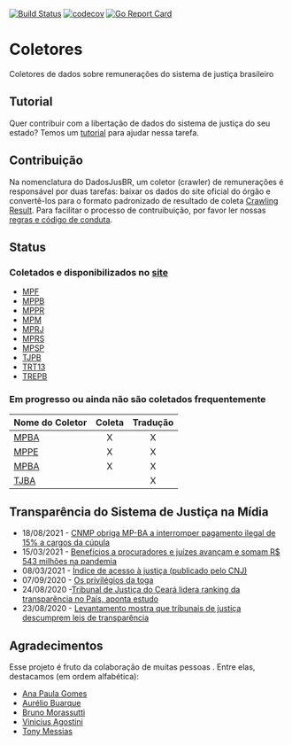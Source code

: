 [![Build Status](https://travis-ci.org/dadosjusbr/coletores.svg?branch=master)](https://travis-ci.org/dadosjusbr/coletores) [![codecov](https://codecov.io/gh/dadosjusbr/coletores/branch/master/graph/badge.svg)](https://codecov.io/gh/dadosjusbr/coletores) [![Go Report Card](https://goreportcard.com/badge/github.com/dadosjusbr/coletores)](https://goreportcard.com/report/github.com/dadosjusbr/coletores)

# Coletores

Coletores de dados sobre remunerações do sistema de justiça brasileiro

## Tutorial

Quer contribuir com a libertação de dados do sistema de justiça do seu estado? Temos um [tutorial](collectors/TUTORIAL.md) para ajudar nessa tarefa.

## Contribuição

Na nomenclatura do DadosJusBR, um coletor (crawler) de remunerações é responsável por duas tarefas: baixar os dados do site oficial do órgão e convertê-los para o formato padronizado de resultado de coleta [Crawling Result](https://github.com/dadosjusbr/storage/blob/master/agency.go#L27). Para facilitar o processo de contruibuição, por favor ler nossas [regras e código de conduta](https://github.com/dadosjusbr/coletores/blob/master/CONTRIBUTING.md). 

## Status

### Coletados e disponibilizados no [site](https://dadosjusbr.org)

- [MPF](https://github.com/dadosjusbr/coletores/tree/master/mpf)
- [MPPB](https://github.com/dadosjusbr/coletores/tree/master/mppb)
- [MPPR](https://github.com/dadosjusbr/coletores/tree/master/mppr)
- [MPM](https://github.com/dadosjusbr/coletores/tree/master/mpm)
- [MPRJ](https://github.com/dadosjusbr/coletores/tree/master/mprj)
- [MPRS](https://github.com/dadosjusbr/coletores/tree/master/mprs)
- [MPSP](https://github.com/dadosjusbr/coletores/tree/master/mpsp)
- [TJPB](https://github.com/dadosjusbr/coletores/tree/master/tjpb)
- [TRT13](https://github.com/dadosjusbr/coletores/tree/master/trt13)
- [TREPB](https://github.com/dadosjusbr/coletores/tree/master/trepb)

### Em progresso ou ainda não são coletados frequentemente

| Nome do Coletor | Coleta | Tradução  |
|:--------------- |:-------------:|:----------------:|
| [MPBA](https://github.com/dadosjusbr/coletores/tree/master/mpba)           | X             |         X        |
| [MPPE](https://github.com/dadosjusbr/coletores/tree/master/mppe)           | X             |         X        |
| [MPBA](https://github.com/dadosjusbr/coletores/tree/master/mpba)           | X             |         X        |
| [TJBA](https://github.com/dadosjusbr/coletores/tree/master/tjba)           |               |         X        |

## Transparência do Sistema de Justiça na Mídia

* 18/08/2021 - [CNMP obriga MP-BA a interromper pagamento ilegal de 15% a cargos da cúpula](https://www.bahianoticias.com.br/justica/noticia/64679-cnmp-obriga-mp-ba-a-interromper-pagamento-ilegal-de-15-a-cargos-da-cupula.html)
* 15/03/2021 - [Benefícios a procuradores e juízes avançam e somam R$ 543 milhões na pandemia](https://www1.folha.uol.com.br/poder/2021/03/beneficios-a-procuradores-e-juizes-avancam-e-somam-r-543-milhoes-na-pandemia.shtml)
* 08/03/2021 - [Índice de acesso à justiça (publicado pelo CNJ)](https://www.cnj.jus.br/wp-content/uploads/2021/02/Relatorio_Indice-de-Acesso-a-Justica_LIODS_22-2-2021.pdf)
* 07/09/2020 - [Os privilégios da toga](https://piaui.folha.uol.com.br/os-privilegios-da-toga/)
* 24/08/2020 -[Tribunal de Justiça do Ceará lidera ranking da transparência no País, aponta estudo](https://www.focus.jor.br/tribunal-de-justica-do-ceara-lidera-ranking-da-transparencia-no-pais-aponta-estudo/)
* 23/08/2020 - [Levantamento mostra que tribunais de justiça descumprem leis de transparência](https://congressoemfoco.uol.com.br/opiniao/colunas/levantamento-mostra-que-tribunais-de-justica-descumprem-leis-de-transparencia/)

## Agradecimentos

Esse projeto é fruto da colaboração de muitas pessoas . Entre elas, destacamos (em ordem alfabética):

- [Ana Paula Gomes](https://github.com/anapaulagomes)
- [Aurélio Buarque](https://github.com/ABuarque)
- [Bruno Morassutti](https://github.com/jedibruno)
- [Vinicius Agostini](https://github.com/viniagostini)
- [Tony Messias](https://github.com/tonysm)
